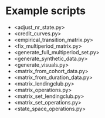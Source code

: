 Example scripts
===============

- <adjust_nr_state.py>
- <credit_curves.py>
- <empirical_transition_matrix.py>
- <fix_multiperiod_matrix.py>
- <generate_full_multiperiod_set.py>
- <generate_synthetic_data.py>
- <generate_visuals.py>
- <matrix_from_cohort_data.py>
- <matrix_from_duration_data.py>
- <matrix_lendingclub.py>
- <matrix_operations.py>
- <matrix_set_lendingclub.py>
- <matrix_set_operations.py>
- <state_space_operations.py>
